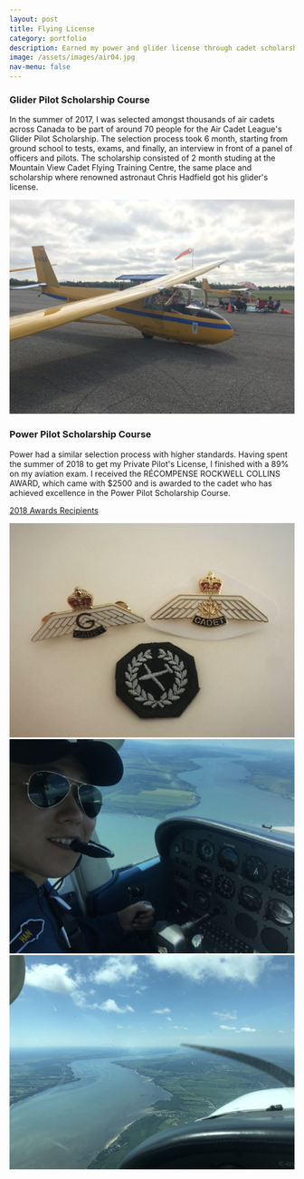 ```yaml
---
layout: post
title: Flying License
category: portfolio
description: Earned my power and glider license through cadet scholarships
image: /assets/images/air04.jpg
nav-menu: false
---
```


<!-- Content -->
<h3>Glider Pilot Scholarship Course</h3>
<p>In the summer of 2017, I was selected amongst thousands of air cadets across Canada to be part of around 70 people 
for the Air Cadet League's Glider Pilot Scholarship. The selection process took 6 month, starting from ground school to tests, exams,
 and finally, an interview in front of a panel of officers and pilots. The scholarship consisted of 2 month studing at 
 the Mountain View Cadet Flying Training Centre, the same place and scholarship where renowned astronaut Chris Hadfield got his glider's license.<p>

<span class="image fit"><img src="../assets/images/Glider.jpg" alt="" /></span>

<h3>Power Pilot Scholarship Course</h3>
<p>Power had a similar selection process with higher standards. Having spent the summer of 2018 to get my Private Pilot's License,
I finished with a 89% on my aviation exam. I received the RÉCOMPENSE ROCKWELL COLLINS AWARD, which came with $2500 and is awarded to 
the cadet who has achieved excellence in the Power Pilot Scholarship Course.
<p>

<a href="https://aircadetleague.com/wp-content/uploads/2019/01/2018-Awards-Recipients.pdf">2018 Awards Recipients</a>

<div class="box alt">
	<div class="row 50% uniform">
		<div class="4u"><span class="image fit"><img src="../assets/images/cadet_wings.jpg" alt="" /></span></div>
		<div class="4u"><span class="image fit"><img src="../assets/images/air01.jpg" alt="" /></span></div>
		<div class="4u$"><span class="image fit"><img src="../assets/images/air02.jpg" alt="" /></span></div>
	</div>
</div>